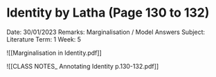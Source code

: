 # Identity by Latha (Page 130 to 132)

Date: 30/01/2023
Remarks: Marginalisation / Model Answers
Subject: Literature
Term: 1
Week: 5

![[Marginalisation in Identity.pdf]]


![[CLASS NOTES_ Annotating Identity p.130-132.pdf]]